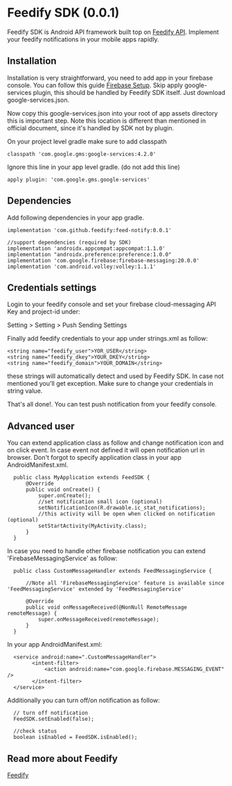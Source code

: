 # Feedify SDK (0.0.1)

Feedify SDK is Android API framework built top on [Feedify API](https://feedify.net). Implement your
feedify notifications in your mobile apps rapidly.

## Installation

Installation is very straightforward, you need to add app in your firebase console. You can follow
this guide [Firebase Setup](https://firebase.google.com/docs/android/setup). Skip apply
google-services plugin, this should be handled by Feedify SDK itself. Just download
google-services.json.

Now copy this google-services.json into your root of app assets directory this is important step.
Note this location is different than mentioned in official document, since it's handled by SDK not
by plugin.

On your project level gradle make sure to add classpath

    classpath 'com.google.gms:google-services:4.2.0'    
    
Ignore this line in your app level gradle. (do not add this line)

    apply plugin: 'com.google.gms.google-services'

## Dependencies

Add following dependencies in your app gradle.

    implementation 'com.github.feedify:feed-notify:0.0.1'
    
    //support dependencies (required by SDK)
    implementation 'androidx.appcompat:appcompat:1.1.0'
    implementation "androidx.preference:preference:1.0.0"
    implementation 'com.google.firebase:firebase-messaging:20.0.0'
    implementation 'com.android.volley:volley:1.1.1'

## Credentials settings

Login to your feedify console and set your firebase cloud-messaging API Key and project-id under:

Setting > Setting > Push Sending Settings

Finally add feedify credentials to your app under strings.xml as follow:

    <string name="feedify_user">YOR_USER</string>
    <string name="feedify_dkey">YOUR_DKEY</string>
    <string name="feedify_domain">YOUR_DOMAIN</string>

these strings will automatically detect and used by Feedify SDK. In case not mentioned you'll get
exception. Make sure to change your credentials in string value.

That's all done!. You can test push notification from your feedify console.

## Advanced user

You can extend application class as follow and change notification icon and on click event. In case
event not defined it will open notification url in browser. Don't forgot to specify application
class in your app AndroidManifest.xml.

      public class MyApplication extends FeedSDK {
          @Override
          public void onCreate() {
              super.onCreate();
              //set notification small icon (optional)
              setNotificationIcon(R.drawable.ic_stat_notifications);
              //this activity will be open when clicked on notification (optional)
              setStartActivity(MyActivity.class);
          }
      }

In case you need to handle other firebase notification you can extend 'FirebaseMessagingService' as
follow:

      public class CustomMessageHandler extends FeedMessagingService {
      
          //Note all 'FirebaseMessagingService' feature is available since 'FeedMessagingService' extended by 'FeedMessagingService'        
          
          @Override
          public void onMessageReceived(@NonNull RemoteMessage remoteMessage) {
              super.onMessageReceived(remoteMessage);
          }
      }

In your app AndroidManifest.xml:

      <service android:name=".CustomMessageHandler">
            <intent-filter>
                <action android:name="com.google.firebase.MESSAGING_EVENT" />
            </intent-filter>
      </service>

Additionally you can turn off/on notification as follow:

      // turn off notification
      FeedSDK.setEnabled(false);
      
      //check status 
      boolean isEnabled = FeedSDK.isEnabled();

## Read more about Feedify

[Feedify](https://feedify.net)
      